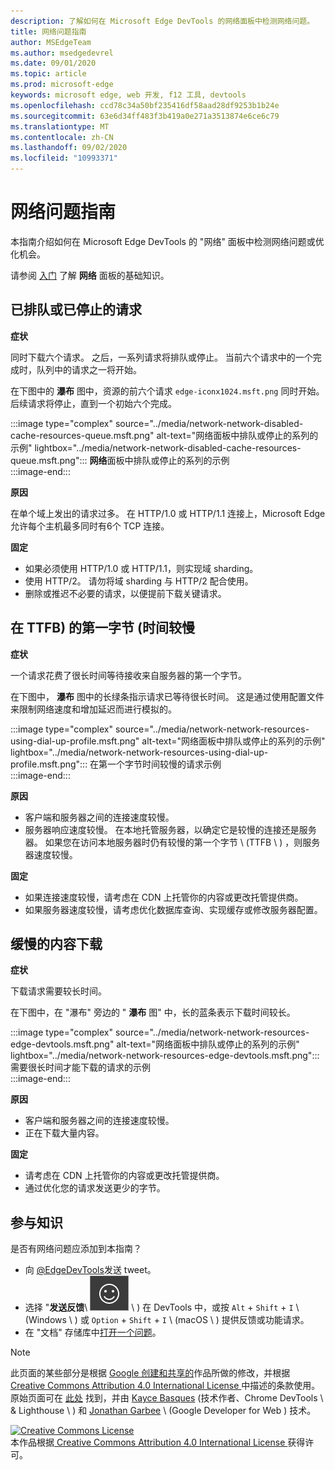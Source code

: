```yaml
---
description: 了解如何在 Microsoft Edge DevTools 的网络面板中检测网络问题。
title: 网络问题指南
author: MSEdgeTeam
ms.author: msedgedevrel
ms.date: 09/01/2020
ms.topic: article
ms.prod: microsoft-edge
keywords: microsoft edge, web 开发, f12 工具, devtools
ms.openlocfilehash: ccd78c34a50bf235416df58aad28df9253b1b24e
ms.sourcegitcommit: 63e6d34ff483f3b419a0e271a3513874e6ce6c79
ms.translationtype: MT
ms.contentlocale: zh-CN
ms.lasthandoff: 09/02/2020
ms.locfileid: "10993371"
---
```

<!-- Copyright Kayce Basques and Jonathan Garbee

   Licensed under the Apache License, Version 2.0 (the "License");
   you may not use this file except in compliance with the License.
   You may obtain a copy of the License at

       https://www.apache.org/licenses/LICENSE-2.0

   Unless required by applicable law or agreed to in writing, software
   distributed under the License is distributed on an "AS IS" BASIS,
   WITHOUT WARRANTIES OR CONDITIONS OF ANY KIND, either express or implied.
   See the License for the specific language governing permissions and
   limitations under the License.  -->





# 网络问题指南   




本指南介绍如何在 Microsoft Edge DevTools 的 "网络" 面板中检测网络问题或优化机会。  

请参阅 [入门][NetworkPerformance] 了解 **网络** 面板的基础知识。  

## 已排队或已停止的请求   

**症状**  

同时下载六个请求。  之后，一系列请求将排队或停止。  当前六个请求中的一个完成时，队列中的请求之一将开始。  

在下图中的 **瀑布** 图中，资源的前六个请求 `edge-iconx1024.msft.png` 同时开始。  后续请求将停止，直到一个初始六个完成。  

:::image type="complex" source="../media/network-network-disabled-cache-resources-queue.msft.png" alt-text="网络面板中排队或停止的系列的示例" lightbox="../media/network-network-disabled-cache-resources-queue.msft.png":::
   **网络**面板中排队或停止的系列的示例  
:::image-end:::  

**原因**  

在单个域上发出的请求过多。  在 HTTP/1.0 或 HTTP/1.1 连接上，Microsoft Edge 允许每个主机最多同时有6个 TCP 连接。  

**固定**  

*   如果必须使用 HTTP/1.0 或 HTTP/1.1，则实现域 sharding。  
*   使用 HTTP/2。  请勿将域 sharding 与 HTTP/2 配合使用。  
*   删除或推迟不必要的请求，以便提前下载关键请求。  
    
## 在 TTFB) 的第一字节 (时间较慢   

**症状**  

一个请求花费了很长时间等待接收来自服务器的第一个字节。  

在下图中， **瀑布** 图中的长绿条指示请求已等待很长时间。  这是通过使用配置文件来限制网络速度和增加延迟而进行模拟的。  

:::image type="complex" source="../media/network-network-resources-using-dial-up-profile.msft.png" alt-text="网络面板中排队或停止的系列的示例" lightbox="../media/network-network-resources-using-dial-up-profile.msft.png":::
   在第一个字节时间较慢的请求示例  
:::image-end:::  

**原因**  

*   客户端和服务器之间的连接速度较慢。  
*   服务器响应速度较慢。  在本地托管服务器，以确定它是较慢的连接还是服务器。  如果您在访问本地服务器时仍有较慢的第一个字节 \ (TTFB \ ) ，则服务器速度较慢。  
    
**固定**  

*   如果连接速度较慢，请考虑在 CDN 上托管你的内容或更改托管提供商。  
*   如果服务器速度较慢，请考虑优化数据库查询、实现缓存或修改服务器配置。  
    
## 缓慢的内容下载   

**症状**  

下载请求需要较长时间。  

在下图中，在 "瀑布" 旁边的 " **瀑布** 图" 中，长的蓝条表示下载时间较长。  

:::image type="complex" source="../media/network-network-resources-edge-devtools.msft.png" alt-text="网络面板中排队或停止的系列的示例" lightbox="../media/network-network-resources-edge-devtools.msft.png":::
   需要很长时间才能下载的请求的示例  
:::image-end:::  

**原因**  

*   客户端和服务器之间的连接速度较慢。  
*   正在下载大量内容。  
    
**固定**  

*   请考虑在 CDN 上托管你的内容或更改托管提供商。  
*   通过优化您的请求发送更少的字节。  
    
## 参与知识  

是否有网络问题应添加到本指南？  

*   向 [@EdgeDevTools][MicrosoftEdgeTweet]发送 tweet。  
*   选择 "**发送反馈**\ ![ " (发送反馈 ][ImageSendFeedbackIcon] \ ) 在 DevTools 中，或按 `Alt` + `Shift` + `I` \ (Windows \ ) 或 `Option` + `Shift` + `I` \ (macOS \ ) 提供反馈或功能请求。  
*   在 "文档" 存储库中[打开一个问题][WebFundamentalsIssue]。  
    
<!--  
  


-->  

<!-- image links -->  

[ImageSendFeedbackIcon]: ../media/smile-icon.msft.png  

<!-- links -->  

[NetworkPerformance]: ./index.md "检查 Microsoft Edge DevTools 中的网络活动 |Microsoft 文档"  

[MicrosoftEdgeTweet]: https://twitter.com/intent/tweet?text=@EdgeDevTools%20[Network%20Issues%20Guide%20Suggestion]  

[WebFundamentalsIssue]: https://github.com/MicrosoftDocs/edge-developer/issues/new?title=%5BDevTools%20Network%20Issues%20Guide%20Suggestion%5D "新问题 - MicrosoftDocs/edge-developer"  

> [!NOTE]
> 此页面的某些部分是根据 [Google 创建和共享的][GoogleSitePolicies]作品所做的修改，并根据[ Creative Commons Attribution 4.0 International License ][CCA4IL]中描述的条款使用。  
> 原始页面可在 [此处](https://developers.google.com/web/tools/chrome-devtools/network/issues) 找到，并由 [Kayce Basques][KayceBasques] (技术作者、Chrome DevTools \ & Lighthouse \ ) 和 [Jonathan Garbee][JonathanGarbee] \ (Google Developer for Web ) 技术。  

[![Creative Commons License][CCby4Image]][CCA4IL]  
本作品根据[ Creative Commons Attribution 4.0 International License ][CCA4IL]获得许可。  

[CCA4IL]: https://creativecommons.org/licenses/by/4.0  
[CCby4Image]: https://i.creativecommons.org/l/by/4.0/88x31.png  
[GoogleSitePolicies]: https://developers.google.com/terms/site-policies  
[KayceBasques]: https://developers.google.com/web/resources/contributors/kaycebasques  
[JonathanGarbee]: https://developers.google.com/web/resources/contributors/jonathangarbee
